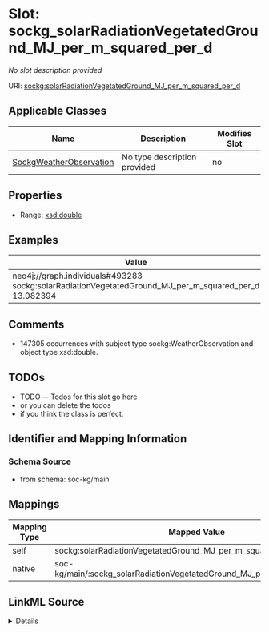 

# Slot: sockg_solarRadiationVegetatedGround_MJ_per_m_squared_per_d


_No slot description provided_





URI: [sockg:solarRadiationVegetatedGround_MJ_per_m_squared_per_d](http://www.semanticweb.org/sockg/ontologies/2024/0/soil-carbon-ontology/solarRadiationVegetatedGround_MJ_per_m_squared_per_d)



<!-- no inheritance hierarchy -->





## Applicable Classes

| Name | Description | Modifies Slot |
| --- | --- | --- |
| [SockgWeatherObservation](../classes/SockgWeatherObservation.md) | No type description provided |  no  |







## Properties

* Range: [xsd:double](http://www.w3.org/2001/XMLSchema#double)






## Examples

| Value |
| --- |
| neo4j://graph.individuals#493283 sockg:solarRadiationVegetatedGround_MJ_per_m_squared_per_d 13.082394 |

## Comments

* 147305 occurrences with subject type sockg:WeatherObservation and object type xsd:double.

## TODOs

* TODO -- Todos for this slot go here
* or you can delete the todos
* if you think the class is perfect.

## Identifier and Mapping Information







### Schema Source


* from schema: soc-kg/main




## Mappings

| Mapping Type | Mapped Value |
| ---  | ---  |
| self | sockg:solarRadiationVegetatedGround_MJ_per_m_squared_per_d |
| native | soc-kg/main/:sockg_solarRadiationVegetatedGround_MJ_per_m_squared_per_d |




## LinkML Source

<details>
```yaml
name: sockg_solarRadiationVegetatedGround_MJ_per_m_squared_per_d
description: No slot description provided
todos:
- TODO -- Todos for this slot go here
- or you can delete the todos
- if you think the class is perfect.
comments:
- 147305 occurrences with subject type sockg:WeatherObservation and object type xsd:double.
examples:
- value: neo4j://graph.individuals#493283 sockg:solarRadiationVegetatedGround_MJ_per_m_squared_per_d
    13.082394
from_schema: soc-kg/main
rank: 1000
slot_uri: sockg:solarRadiationVegetatedGround_MJ_per_m_squared_per_d
alias: sockg_solarRadiationVegetatedGround_MJ_per_m_squared_per_d
domain_of:
- sockg_WeatherObservation
range: double

```
</details>